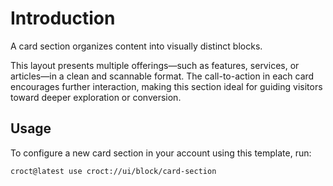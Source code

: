 # Introduction

A card section organizes content into visually distinct blocks.

This layout presents multiple offerings—such as features, services, or articles—in a clean and scannable format.
The call-to-action in each card encourages further interaction, making this section ideal for guiding visitors
toward deeper exploration or conversion.

## Usage

To configure a new card section in your account using this template, run:

```js-pm
croct@latest use croct://ui/block/card-section
```
